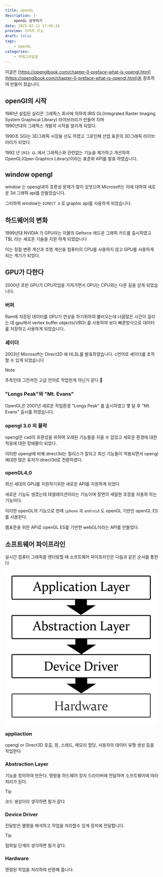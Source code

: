 ```yaml
---
title: openGL
description: |-
    openGL 공부하기
date: 2025-02-11 17:45:14
preview: 이미지 주소
draft: false
tags:
    - openGL
categories:
    - 카테고리없음
---
```



이글은 [https://openglbook.com/chapter-0-preface-what-is-opengl.html](https://openglbook.com/chapter-0-preface-what-is-opengl.html)을 참조하여 만들어 졌습니다.

## openGl의 시작

1981년 설립된 실리콘 그래픽스 회사에 의하여 IRIS GL(Integrated Raster Imaging System Graphical Library) 라이브러리가 만들어 지며  
1990년대의 그래픽스 개발의 시작을 알리게 되었다.

1990초 SGI는 3D그래픽 시장을 선도 하였고 그로인해 산업 표준의 3D그래픽 라이브러리가 되었다.

1992 년 ```IRIS GL``` 에서 그래픽스와 관련없는 기능을 제가하고 개선하여 OpenGL(Open Graphics Library)이라는 표준화 API를 발표 하였습니다.


## window opengl

window 는 opengl과의 호환성 문제가 많이 있엇으며 Microsoft는 이에 대하여 새로운 3d 그래픽 api를 만들었습니다.

그리하여 window는 ```DIRECT X``` 로 graphic api를 사용하게 되었습니다.

## 하드웨어의 변화

1999년대 NVIDIA 가 GPU라는 이믈의 Geforce 에드온 그래픽 카드를 출시하였고 T$L 라는 새로운 기술을 지원 하게 되었습니다

이는 정점 변환 계산과 조명 계산을 컴퓨터의 CPU를 사용하지 않고 GPU를 사용하게 되는 계기가 되었다.

## GPU가 다한다

2000년 초반 GPU가 CPU작업을 가져가면서 GPU는 CPU와는 다른 길을 걷게 되었습니다.

### 버퍼

Ram에 저장된 데이터를 GPU가 연상을 하기위하여 불러오는데 너뭄많은 시간이 걸리는 데 gpu에서 vertex buffer objects(VBO) 를 사용하여 보다 빠른방식으로 데이터를 저장하고 사용하게 되었습니다.

### 셰이더
2003년 Microsoft는 Direct3D 에 HLSL를 발표하였습니다. c언어로 셰이더를 조작할 수 있게 되었습니다

> [!NOTE]
> 추측인데 그전까진 고급 언어로 작업한게 아닌거 같다 👀


###  "Longs Peak"와 "Mt. Evans"

OpenGL은 2007년 새로운 작업환경 "Longs Peak" 를 출시하였고 몇 달 후 "Mt. Evans" 출시를 하였습니다.


### opengl 3.0 의 몰락

opengl은 cad의 호환성을 위하여 오래된 기능들을 지울 수 없었고 새로운 환경에 대한 적응에 대한 장애물이 되었다.

이러한 opengl에 비해 direct3d는 릴리스가 잘되고 최신 기능들이 적용되면서 opengl에대한 많은 유저가 direct3d로 전환하였다.


### openGL4,0

최신 세대의 GPU를 지원하기위한 새로운 API를 지원하게 되었다

새로운 기능도 생겼는데 테셀레이션이라는 기능이며 장면의 세밀한 조정을 자동하 하는 기능이다.

이러한 openGL의 기능으로 현재 ```iphone``` 과 ```android``` 도 openGL 기반인 openGL ES 를 사용한다.

웹표준을 위한 API로 openGL ES를 기반한 webGL이라는  API를 만들었다.

## 소프트웨어 파이프라인

실시간 컴퓨터 그래픽을 렌더링할 때 소프트웨어 파이프라인은 다음과 같은 순서를 통한다

![gl-pipeline](gl-pipeline.png)

### appliaction

opengl or Direct3D 호출, 창, 스레드, 메모리 할당, 사용자의 데이터 유형 생성 등을 작업한다

### Abstraction Layer

기능을 정의하여 만든다. 명령을 하드웨어 장치 드라이버에 전달하며 소프트웨어에 따라 처리가 된다.

> [!TIP]
> 코드 생성이라 생각하면 될거 같다

### Device Driver

전달받은 멸령을 해석하고 작업을 처리할수 있게 장치에 전달합니다.

> [!TIP]
> 컴파일 단계라 생각하면 될거 같다.

### Hardware

명령된 작업을 처리하여 반환해 줍니다.

